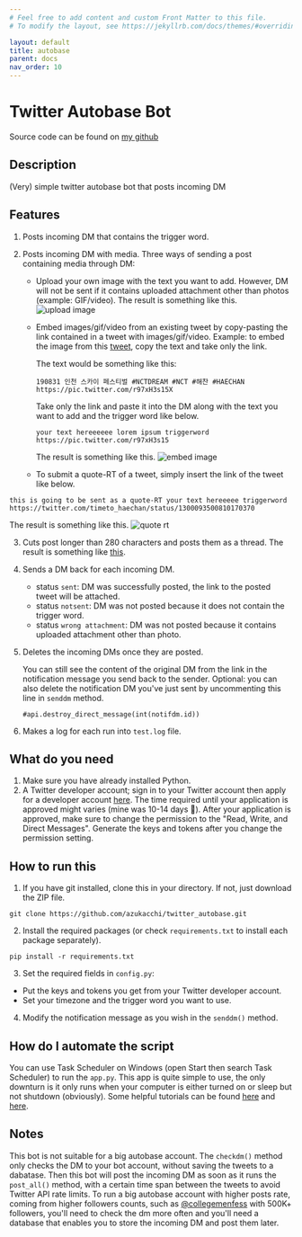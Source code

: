 ```yaml
---
# Feel free to add content and custom Front Matter to this file.
# To modify the layout, see https://jekyllrb.com/docs/themes/#overriding-theme-defaults

layout: default
title: autobase
parent: docs
nav_order: 10
---
```


# Twitter Autobase Bot

Source code can be found on [my github](https://github.com/azukacchi/twitter_autobase)

## Description
(Very) simple twitter autobase bot that posts incoming DM

## Features
1. Posts incoming DM that contains the trigger word.

2. Posts incoming DM with media. Three ways of sending a post containing media through DM:
   - Upload your own image with the text you want to add. However, DM will not be sent if it contains uploaded attachment other than photos (example: GIF/video). The result is something like this.
![upload image](https://dev-to-uploads.s3.amazonaws.com/i/ir46br3cx7k86hvtuu3q.jpg)




   - Embed images/gif/video from an existing tweet by copy-pasting the link contained in a tweet with images/gif/video. Example: to embed the image from this [tweet](https://twitter.com/timeto_haechan/status/1300093500810170370), copy the text and take only the link.

      The text would be something like this:
      ```
      190831 인천 스카이 페스티벌 #NCTDREAM #NCT #해찬 #HAECHAN https://pic.twitter.com/r97xH3s15X
      ```

      Take only the link and paste it into the DM along with the text you want to add and the trigger word like below.
      ```
      your text hereeeeee lorem ipsum triggerword
      https://pic.twitter.com/r97xH3s15
      ```

      The result is something like this.
      ![embed image](https://dev-to-uploads.s3.amazonaws.com/i/34zymz28b8uey2mpehl7.jpg)
        
    - To submit a quote-RT of a tweet, simply insert the link of the tweet like below. 
  ```
  this is going to be sent as a quote-RT your text hereeeee triggerword https://twitter.com/timeto_haechan/status/1300093500810170370
  ```
  The result is something like this. 
  ![quote rt](https://dev-to-uploads.s3.amazonaws.com/i/1nkyckowe9t1ysyhy5ho.jpg)

3. Cuts post longer than 280 characters and posts them as a thread. The result is something like [this](https://drive.google.com/file/d/1tNN0bW0QglARMCdUH1TAskUTtAztZjZ1/view?usp=sharing).


4. Sends a DM back for each incoming DM.

    - status `sent`: DM was successfully posted, the link to the posted tweet will be attached.
    - status `notsent`: DM was not posted because it does not contain the trigger word.
    - status `wrong attachment`: DM was not posted because it contains uploaded attachment other than photo.

5. Deletes the incoming DMs once they are posted. 

    You can still see the content of the original DM from the link in the notification message you send back to the sender. Optional: you can also delete the notification DM you've just sent by uncommenting this line in `senddm` method.
    ```
    #api.destroy_direct_message(int(notifdm.id))
    ```
6. Makes a log for each run into `test.log` file.

## What do you need
1. Make sure you have already installed Python.
2. A Twitter developer account; sign in to your Twitter account then apply for a developer account <a href="https://developer.twitter.com/en/apply-for-access">here</a>. The time required until your application is approved might varies (mine was 10-14 days :grimacing:). After your application is approved, make sure to change the permission to the "Read, Write, and Direct Messages". Generate the keys and tokens after you change the permission setting.

## How to run this
1. If you have git installed, clone this in your directory. If not, just download the ZIP file.
  ```
  git clone https://github.com/azukacchi/twitter_autobase.git
  ```
2. Install the required packages (or check `requirements.txt` to install each package separately).
  ```
  pip install -r requirements.txt
  ```
3. Set the required fields in `config.py`:
  - Put the keys and tokens you get from your Twitter developer account.
  - Set your timezone and the trigger word you want to use.
4. Modify the notification message as you wish in the `senddm()` method.

## How do I automate the script
You can use Task Scheduler on Windows (open Start then search Task Scheduler) to run the `app.py`. This app is quite simple to use, the only downturn is it only runs when your computer is either turned on or sleep but not shutdown (obviously). Some helpful tutorials can be found [here](https://www.jcchouinard.com/python-automation-using-task-scheduler/) and [here](https://dev.to/abautista/automate-a-python-script-with-task-scheduler-3fb6).

## Notes
This bot is not suitable for a big autobase account. The `checkdm()` method only checks the DM to your bot account, without saving the tweets to a dabatase. Then this bot will post the incoming DM as soon as it runs the `post_all()` method, with a certain time span between the tweets to avoid Twitter API rate limits. To run a big autobase account with higher posts rate, coming from higher followers counts, such as [@collegemenfess](https://twitter.com/collegemenfess) with 500K+ followers, you'll need to check the dm more often and you'll need a database that enables you to store the incoming DM and post them later.


